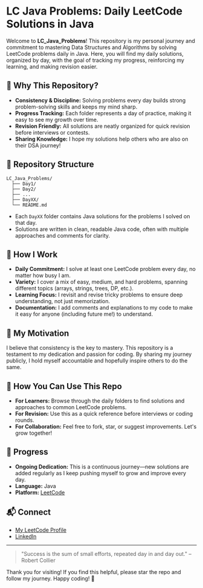 # LC Java Problems: Daily LeetCode Solutions in Java

Welcome to **LC_Java_Problems**! This repository is my personal journey and commitment to mastering Data Structures and Algorithms by solving LeetCode problems daily in Java. Here, you will find my daily solutions, organized by day, with the goal of tracking my progress, reinforcing my learning, and making revision easier.

## 🚀 Why This Repository?

- **Consistency & Discipline:** Solving problems every day builds strong problem-solving skills and keeps my mind sharp.
- **Progress Tracking:** Each folder represents a day of practice, making it easy to see my growth over time.
- **Revision Friendly:** All solutions are neatly organized for quick revision before interviews or contests.
- **Sharing Knowledge:** I hope my solutions help others who are also on their DSA journey!

## 📁 Repository Structure

```
LC_Java_Problems/
  ├── Day1/
  ├── Day2/
  ├── ...
  ├── DayXX/
  └── README.md
```
- Each `DayXX` folder contains Java solutions for the problems I solved on that day.
- Solutions are written in clean, readable Java code, often with multiple approaches and comments for clarity.

## 📝 How I Work

- **Daily Commitment:** I solve at least one LeetCode problem every day, no matter how busy I am.
- **Variety:** I cover a mix of easy, medium, and hard problems, spanning different topics (arrays, strings, trees, DP, etc.).
- **Learning Focus:** I revisit and revise tricky problems to ensure deep understanding, not just memorization.
- **Documentation:** I add comments and explanations to my code to make it easy for anyone (including future me!) to understand.

## 🌱 My Motivation

I believe that consistency is the key to mastery. This repository is a testament to my dedication and passion for coding. By sharing my journey publicly, I hold myself accountable and hopefully inspire others to do the same.

## 🤝 How You Can Use This Repo

- **For Learners:** Browse through the daily folders to find solutions and approaches to common LeetCode problems.
- **For Revision:** Use this as a quick reference before interviews or coding rounds.
- **For Collaboration:** Feel free to fork, star, or suggest improvements. Let's grow together!

## 📅 Progress

- **Ongoing Dedication:** This is a continuous journey—new solutions are added regularly as I keep pushing myself to grow and improve every day.
- **Language:** Java
- **Platform:** [LeetCode](https://leetcode.com/)

## 📬 Connect

- [My LeetCode Profile](https://leetcode.com/)
- [LinkedIn](https://www.linkedin.com/)

---

> "Success is the sum of small efforts, repeated day in and day out." – Robert Collier

Thank you for visiting! If you find this helpful, please star the repo and follow my journey. Happy coding! 🚀
